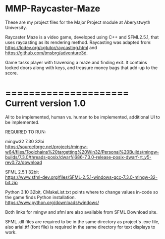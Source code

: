 # MMP-Raycaster-Maze
These are my project files for the Major Project module at Aberystwyth University.

Raycaster Maze is a video game, developed using C++ and SFML2.5.1, that uses raycasting as its rendering method. Raycasting was adapted from: https://lodev.org/cgtutor/raycasting.html
and
https://github.com/tmsbrg/adventure3d.

Game tasks player with traversing a maze and finding exit. It contains locked doors along with keys, and treasure money bags that add-up to the score.

=====================
Current version 1.0
=====================
AI to be implemented,
human vs. human to be implemented,
additional UI to be implemented.



REQUIRED TO RUN:

mingw32 7.30 32bi\
https://sourceforge.net/projects/mingw-w64/files/Toolchains%20targetting%20Win32/Personal%20Builds/mingw-builds/7.3.0/threads-posix/dwarf/i686-7.3.0-release-posix-dwarf-rt_v5-rev0.7z/download

SFML 2.5.1 32bit\
https://www.sfml-dev.org/files/SFML-2.5.1-windows-gcc-7.3.0-mingw-32-bit.zip

Python 3.10 32bit, CMakeList.txt points where to change values in-code so the game finds Python installation.
https://www.python.org/downloads/windows/

Both links for mingw and sfml are also available from SFML Download site.

SFML .dll files are required to be in the same directory as project's .exe file, also
arial.ttf (font file) is required in the same directory for text displays to work.

